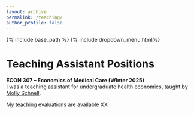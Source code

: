 ```yaml
---
layout: archive
permalink: /teaching/
author_profile: false
---
```


{% include base_path %}
{% include dropdown_menu.html%}

# Teaching Assistant Positions

**ECON 307 &ndash; Economics of Medical Care (Winter 2025)** <br>
I was a teaching assistant for undergraduate health economics, taught by [Molly Schnell](https://mollyschnell.com/).

My teaching evaluations are available XX